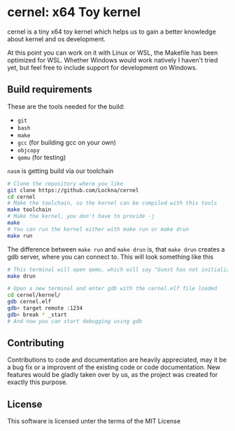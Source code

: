 # cernel: x64 Toy kernel

cernel is a tiny x64 toy kernel which helps us to gain a better knowledge about kernel and os development.

At this point you can work on it with Linux or WSL, the Makefile has been optimized for WSL.
Whether Windows would work natively I haven't tried yet, but feel free to include support for development on Windows.

## Build requirements
These are the tools needed for the build:
- `git`
- `bash`
- `make`
- `gcc` (for building gcc on your own)
- `objcopy`
- `qemu` (for testing)

`nasm` is getting build via our toolchain

```bash
# Clone the repository where you like
git clone https://github.com/Lockna/cernel
cd cernel
# Make the toolchain, so the kernel can be compiled with this tools
make toolchain
# Make the kernel, you don't have to provide -j
make
# You can run the kernel either with make run or make drun
make run
```

The difference between `make run` and `make drun` is, that `make drun` creates a gdb server, where you can connect to. This will look something like this

```bash
# This terminal will open qemu, which will say "Guest has not initialized the display (yet).
make drun
```

```bash
# Open a new terminal and enter gdb with the cernel.elf file loaded
cd cernel/kernel/
gdb cernel.elf
gdb> target remote :1234
gdb> break * _start
# And now you can start debugging using gdb
```

## Contributing
Contributions to code and documentation are heavily appreciated, may it be a bug fix or a improvent of the existing code or code documentation.
New features would be gladly taken over by us, as the project was created for exactly this purpose.

## License
This software is licensed unter the terms of the MIT License